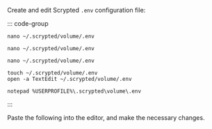 
Create and edit Scrypted `.env` configuration file:

::: code-group

```sh[Docker Compose]
nano ~/.scrypted/volume/.env
```

```sh[Proxmox]
nano ~/.scrypted/volume/.env
```

```sh[Linux]
nano ~/.scrypted/volume/.env
```

```sh[Mac]
touch ~/.scrypted/volume/.env
open -a TextEdit ~/.scrypted/volume/.env
```

```[Windows Command Prompt]
notepad %USERPROFILE%\.scrypted\volume\.env
```

:::

Paste the following into the editor, and make the necessary changes.
